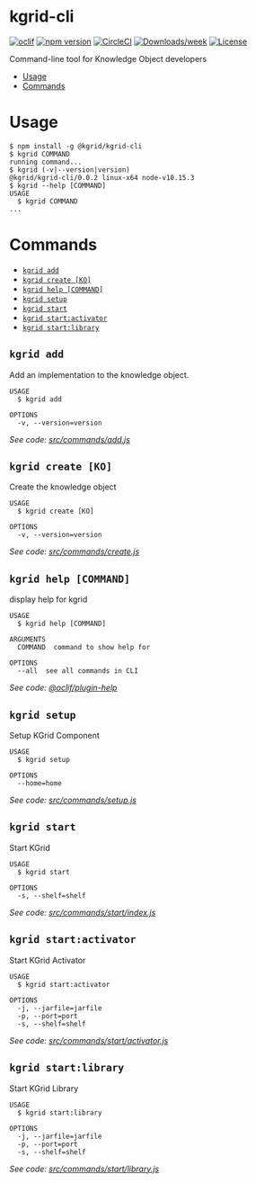 kgrid-cli
=========
[![oclif](https://img.shields.io/badge/cli-oclif-brightgreen.svg)](https://oclif.io)
[![npm version](https://img.shields.io/npm/v/@kgrid/kgrid-cli.svg)](https://www.npmjs.com/package/@kgrid/kgrid-cli)
[![CircleCI](https://circleci.com/gh/kgrid/kgrid-cli/tree/master.svg?style=shield)](https://circleci.com/gh/kgrid/kgrid-cli/tree/master)
[![Downloads/week](https://img.shields.io/npm/dw/@kgrid/kgrid-cli.svg)](https://npmjs.org/package/@kgrid/kgrid-cli)
[![License](https://img.shields.io/npm/l/@kgrid/kgrid-cli.svg)](https://github.com/kgrid/kgrid-cli/blob/master/package.json)

Command-line tool for Knowledge Object developers

<!-- toc -->
* [Usage](#usage)
* [Commands](#commands)
<!-- tocstop -->
# Usage
<!-- usage -->
```sh-session
$ npm install -g @kgrid/kgrid-cli
$ kgrid COMMAND
running command...
$ kgrid (-v|--version|version)
@kgrid/kgrid-cli/0.0.2 linux-x64 node-v10.15.3
$ kgrid --help [COMMAND]
USAGE
  $ kgrid COMMAND
...
```
<!-- usagestop -->
# Commands
<!-- commands -->
* [`kgrid add`](#kgrid-add)
* [`kgrid create [KO]`](#kgrid-create-ko)
* [`kgrid help [COMMAND]`](#kgrid-help-command)
* [`kgrid setup`](#kgrid-setup)
* [`kgrid start`](#kgrid-start)
* [`kgrid start:activator`](#kgrid-startactivator)
* [`kgrid start:library`](#kgrid-startlibrary)

## `kgrid add`

Add an implementation to the knowledge object.

```
USAGE
  $ kgrid add

OPTIONS
  -v, --version=version
```

_See code: [src/commands/add.js](https://github.com/kgrid/kgrid-cli/blob/v0.0.2/src/commands/add.js)_

## `kgrid create [KO]`

Create the knowledge object

```
USAGE
  $ kgrid create [KO]

OPTIONS
  -v, --version=version
```

_See code: [src/commands/create.js](https://github.com/kgrid/kgrid-cli/blob/v0.0.2/src/commands/create.js)_

## `kgrid help [COMMAND]`

display help for kgrid

```
USAGE
  $ kgrid help [COMMAND]

ARGUMENTS
  COMMAND  command to show help for

OPTIONS
  --all  see all commands in CLI
```

_See code: [@oclif/plugin-help](https://github.com/oclif/plugin-help/blob/v2.1.6/src/commands/help.ts)_

## `kgrid setup`

Setup KGrid Component

```
USAGE
  $ kgrid setup

OPTIONS
  --home=home
```

_See code: [src/commands/setup.js](https://github.com/kgrid/kgrid-cli/blob/v0.0.2/src/commands/setup.js)_

## `kgrid start`

Start KGrid

```
USAGE
  $ kgrid start

OPTIONS
  -s, --shelf=shelf
```

_See code: [src/commands/start/index.js](https://github.com/kgrid/kgrid-cli/blob/v0.0.2/src/commands/start/index.js)_

## `kgrid start:activator`

Start KGrid Activator

```
USAGE
  $ kgrid start:activator

OPTIONS
  -j, --jarfile=jarfile
  -p, --port=port
  -s, --shelf=shelf
```

_See code: [src/commands/start/activator.js](https://github.com/kgrid/kgrid-cli/blob/v0.0.2/src/commands/start/activator.js)_

## `kgrid start:library`

Start KGrid Library

```
USAGE
  $ kgrid start:library

OPTIONS
  -j, --jarfile=jarfile
  -p, --port=port
  -s, --shelf=shelf
```

_See code: [src/commands/start/library.js](https://github.com/kgrid/kgrid-cli/blob/v0.0.2/src/commands/start/library.js)_
<!-- commandsstop -->
